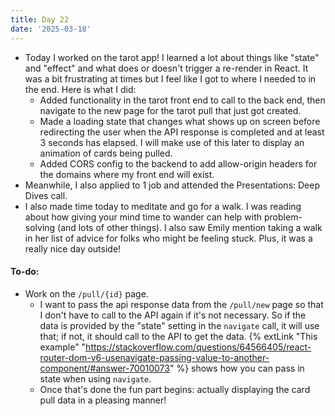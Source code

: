 ```yaml
---
title: Day 22
date: '2025-03-18'
---
```


- Today I worked on the tarot app! I learned a lot about things like "state" and "effect" and what does or doesn't trigger a re-render in React. It was a bit frustrating at times but I feel like I got to where I needed to in the end. Here is what I did:
  - Added functionality in the tarot front end to call to the back end, then navigate to the new page for the tarot pull that just got created.
  - Made a loading state that changes what shows up on screen before redirecting the user when the API response is completed and at least 3 seconds has elapsed. I will make use of this later to display an animation of cards being pulled.
  - Added CORS config to the backend to add allow-origin headers for the domains where my front end will exist.
- Meanwhile, I also applied to 1 job and attended the Presentations: Deep Dives call.
- I also made time today to meditate and go for a walk. I was reading about how giving your mind time to wander can help with problem-solving (and lots of other things). I also saw Emily mention taking a walk in her list of advice for folks who might be feeling stuck. Plus, it was a really nice day outside!

#### To-do:
- Work on the `/pull/{id}` page.
  - I want to pass the api response data from the `/pull/new` page so that I don't have to call to the API again if it's not necessary. So if the data is provided by the "state" setting in the `navigate` call, it will use that; if not, it should call to the API to get the data. {% extLink "This example" "https://stackoverflow.com/questions/64566405/react-router-dom-v6-usenavigate-passing-value-to-another-component/#answer-70010073" %} shows how you can pass in state when using `navigate`.
  - Once that's done the fun part begins: actually displaying the card pull data in a pleasing manner!
